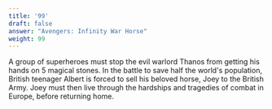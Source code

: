 ```yaml
---
title: '99'
draft: false
answer: "Avengers: Infinity War Horse"
weight: 99
---
```

A group of superheroes must stop the evil warlord Thanos from getting his hands on 5 magical stones. In the battle to save half the world's population, British teenager Albert is forced to sell his beloved horse, Joey to the British Army. Joey must then live through the hardships and tragedies of combat in Europe, before returning home.